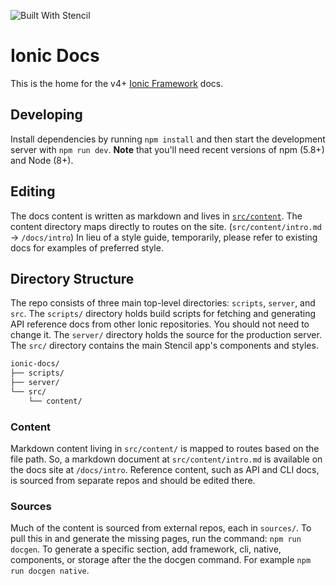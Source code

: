 ![Built With Stencil](https://img.shields.io/badge/-Built%20With%20Stencil-16161d.svg?logo=data%3Aimage%2Fsvg%2Bxml%3Bbase64%2CPD94bWwgdmVyc2lvbj0iMS4wIiBlbmNvZGluZz0idXRmLTgiPz4KPCEtLSBHZW5lcmF0b3I6IEFkb2JlIElsbHVzdHJhdG9yIDE5LjIuMSwgU1ZHIEV4cG9ydCBQbHVnLUluIC4gU1ZHIFZlcnNpb246IDYuMDAgQnVpbGQgMCkgIC0tPgo8c3ZnIHZlcnNpb249IjEuMSIgaWQ9IkxheWVyXzEiIHhtbG5zPSJodHRwOi8vd3d3LnczLm9yZy8yMDAwL3N2ZyIgeG1sbnM6eGxpbms9Imh0dHA6Ly93d3cudzMub3JnLzE5OTkveGxpbmsiIHg9IjBweCIgeT0iMHB4IgoJIHZpZXdCb3g9IjAgMCA1MTIgNTEyIiBzdHlsZT0iZW5hYmxlLWJhY2tncm91bmQ6bmV3IDAgMCA1MTIgNTEyOyIgeG1sOnNwYWNlPSJwcmVzZXJ2ZSI%2BCjxzdHlsZSB0eXBlPSJ0ZXh0L2NzcyI%2BCgkuc3Qwe2ZpbGw6I0ZGRkZGRjt9Cjwvc3R5bGU%2BCjxwYXRoIGNsYXNzPSJzdDAiIGQ9Ik00MjQuNywzNzMuOWMwLDM3LjYtNTUuMSw2OC42LTkyLjcsNjguNkgxODAuNGMtMzcuOSwwLTkyLjctMzAuNy05Mi43LTY4LjZ2LTMuNmgzMzYuOVYzNzMuOXoiLz4KPHBhdGggY2xhc3M9InN0MCIgZD0iTTQyNC43LDI5Mi4xSDE4MC40Yy0zNy42LDAtOTIuNy0zMS05Mi43LTY4LjZ2LTMuNkgzMzJjMzcuNiwwLDkyLjcsMzEsOTIuNyw2OC42VjI5Mi4xeiIvPgo8cGF0aCBjbGFzcz0ic3QwIiBkPSJNNDI0LjcsMTQxLjdIODcuN3YtMy42YzAtMzcuNiw1NC44LTY4LjYsOTIuNy02OC42SDMzMmMzNy45LDAsOTIuNywzMC43LDkyLjcsNjguNlYxNDEuN3oiLz4KPC9zdmc%2BCg%3D%3D&colorA=16161d&style=flat-square)

# Ionic Docs

This is the home for the v4+ [Ionic Framework](https://ionicframework.com) docs.

## Developing

Install dependencies by running `npm install` and then start the development server with `npm run dev`. **Note** that you'll need recent versions of npm (5.8+) and Node (8+).

## Editing

The docs content is written as markdown and lives in [`src/content`](./src/content). The content directory maps directly to routes on the site. (`src/content/intro.md` -> `/docs/intro`) In lieu of a style guide, temporarily, please refer to existing docs for examples of preferred style.

## Directory Structure

The repo consists of three main top-level directories: `scripts`, `server`, and `src`. The `scripts/` directory holds build scripts for fetching and generating API reference docs from other Ionic repositories. You should not need to change it. The `server/` directory holds the source for the production server. The `src/` directory contains the main Stencil app's components and styles.

```sh
ionic-docs/
├── scripts/
├── server/
└── src/
    └── content/
```

### Content

Markdown content living in `src/content/` is mapped to routes based on the file path. So, a markdown document at `src/content/intro.md` is available on the docs site at `/docs/intro`. Reference content, such as API and CLI docs, is sourced from separate repos and should be edited there.

### Sources

Much of the content is sourced from external repos, each in `sources/`. To pull this in and generate the missing pages, run the command: `npm run docgen`. To generate a specific section, add framework, cli, native, components, or storage after the the docgen command. For example `npm run docgen native`.